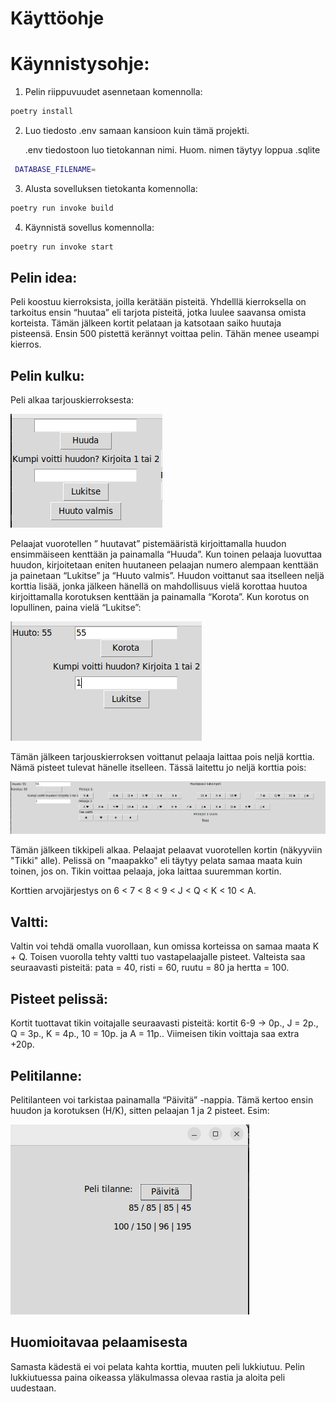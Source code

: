 # Käyttöohje 

# Käynnistysohje: 

1. Pelin riippuvuudet asennetaan komennolla:

```bash
poetry install
```

2. Luo tiedosto .env samaan kansioon kuin tämä projekti.

    .env tiedostoon luo tietokannan nimi. Huom. nimen täytyy loppua .sqlite
```bash
 DATABASE_FILENAME=
``` 

3. Alusta sovelluksen tietokanta komennolla:

 ```bash
poetry run invoke build
```

4. Käynnistä sovellus komennolla:

```bash
poetry run invoke start
```

## Pelin idea: 

Peli koostuu kierroksista, joilla kerätään pisteitä. Yhdelllä kierroksella on tarkoitus ensin “huutaa” eli tarjota pisteitä, jotka luulee saavansa omista korteista. Tämän jälkeen kortit pelataan ja katsotaan saiko huutaja pisteensä. Ensin 500  pistettä kerännyt voittaa pelin. Tähän menee useampi kierros. 

## Pelin kulku: 

Peli alkaa tarjouskierroksesta: 

![](./kuvat/kayttoohje_tarjouskierros.png) 

Pelaajat vuorotellen ” huutavat” pistemääristä kirjoittamalla huudon ensimmäiseen kenttään ja painamalla “Huuda”. Kun toinen pelaaja luovuttaa huudon, kirjoitetaan eniten huutaneen pelaajan numero alempaan kenttään ja painetaan “Lukitse” ja “Huuto valmis”. 
Huudon voittanut saa itselleen neljä korttia lisää, jonka jälkeen hänellä on mahdollisuus vielä korottaa huutoa kirjoittamalla korotuksen kenttään ja painamalla “Korota”. Kun korotus on lopullinen, paina vielä “Lukitse”: 

![](./kuvat/kayttoohje_korotus.png) 

Tämän jälkeen tarjouskierroksen voittanut pelaaja laittaa pois neljä korttia. Nämä pisteet tulevat hänelle itselleen. Tässä laitettu jo neljä korttia pois: 

![](./kuvat/kayttoohje_tikkipeli.png) 

Tämän jälkeen tikkipeli alkaa. Pelaajat pelaavat vuorotellen kortin (näkyyviin "Tikki" alle). Pelissä on "maapakko" eli täytyy pelata samaa maata kuin toinen, jos on. 
Tikin voittaa pelaaja, joka laittaa suuremman kortin.

Korttien arvojärjestys on 6 < 7 < 8 < 9 < J < Q < K < 10 < A. 

## Valtti:

Valtin voi tehdä omalla vuorollaan, kun omissa korteissa on samaa maata K + Q. Toisen vuorolla tehty valtti tuo vastapelaajalle pisteet. Valteista saa seuraavasti pisteitä: pata = 40, risti = 60, ruutu = 80 ja hertta = 100. 

## Pisteet pelissä:
Kortit tuottavat tikin voitajalle seuraavasti pisteitä: kortit 6-9 -> 0p., J = 2p., Q = 3p., K = 4p., 10 = 10p. ja A = 11p.. Viimeisen tikin voittaja saa extra +20p. 

## Pelitilanne: 

Pelitilanteen voi tarkistaa painamalla “Päivitä” -nappia. Tämä kertoo ensin huudon ja korotuksen (H/K), sitten pelaajan 1 ja 2 pisteet. Esim:

![](./kuvat/paivita_tilanne.png) 

## Huomioitavaa pelaamisesta

Samasta kädestä ei voi pelata kahta korttia, muuten peli lukkiutuu.
Pelin lukkiutuessa paina oikeassa yläkulmassa olevaa rastia ja aloita peli uudestaan.
